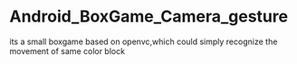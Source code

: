 # Android_BoxGame_Camera_gesture
its a small boxgame based on openvc,which could simply recognize the movement of same color block
